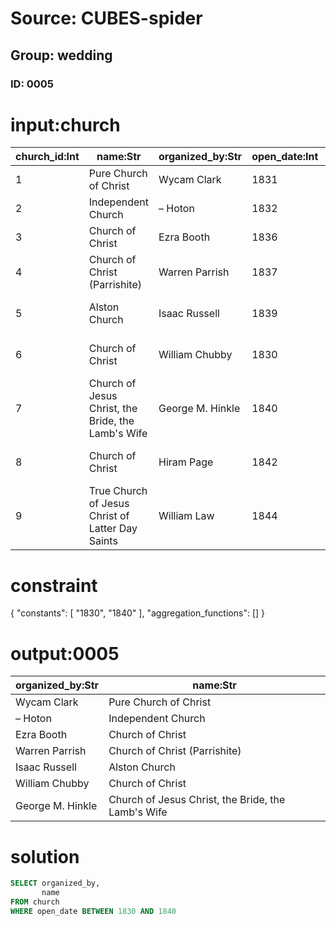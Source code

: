 # Source: CUBES-spider
## Group: wedding
### ID: 0005

# input:church

| church_id:Int | name:Str | organized_by:Str | open_date:Int | continuation_of:Str |
|---|---|---|---|---|
| 1 | Pure Church of Christ | Wycam Clark | 1831 | Church of Christ |
| 2 | Independent Church | – Hoton | 1832 | Church of Christ |
| 3 | Church of Christ | Ezra Booth | 1836 | Church of the Latter Day Saints |
| 4 | Church of Christ (Parrishite) | Warren Parrish | 1837 | Church of the Latter Day Saints |
| 5 | Alston Church | Isaac Russell | 1839 | Church of Jesus Christ of Latter Day Saints |
| 6 | Church of Christ | William Chubby | 1830 | Church of Jesus Christ of Latter Day Saints |
| 7 | Church of Jesus Christ, the Bride, the Lamb's Wife | George M. Hinkle | 1840 | Church of Jesus Christ of Latter Day Saints |
| 8 | Church of Christ | Hiram Page | 1842 | Church of Jesus Christ of Latter Day Saints |
| 9 | True Church of Jesus Christ of Latter Day Saints | William Law | 1844 | Church of Jesus Christ of Latter Day Saints |

# constraint

{
  "constants": [
    "1830",
    "1840"
  ],
  "aggregation_functions": []
}

# output:0005

| organized_by:Str | name:Str |
|---|---|
| Wycam Clark | Pure Church of Christ |
| – Hoton | Independent Church |
| Ezra Booth | Church of Christ |
| Warren Parrish | Church of Christ (Parrishite) |
| Isaac Russell | Alston Church |
| William Chubby | Church of Christ |
| George M. Hinkle | Church of Jesus Christ, the Bride, the Lamb's Wife |

# solution

```sql
SELECT organized_by,
       name
FROM church
WHERE open_date BETWEEN 1830 AND 1840
```
